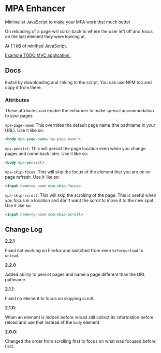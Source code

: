 # MPA Enhancer

Minimalist JavaScript to make your MPA work that much better

On reloading of a page will scroll back to where the user left off and focus on
the last element they were looking at.

At 1.1 kB of minified JavaScript.

[Example TODO MVC application.](https://jon49.github.io/mpa-enhancer/todo/)

## Docs

Install by downloading and linking to the script. You can use NPM too and copy
it from there.

### Attributes

These attributes can enable the enhancer to make special accommodation to your
pages.

`mpa-page-name`: This overrides the default page name (the pathname in your
URL). Use it like so:

```html
<body mpa-page-name="my-page-name">
```

`mpa-persist`: This will persist the page location even when you change pages
and come back later. Use it like so:

```html
<body mpa-persist>
```

`mpa-skip-focus`: This will skip the focus of the element that you are on on
page refresh. Use it like so:

```html
<input name=my-name mpa-skip-focus>
```

`mpa-skip-scroll`: This will skip the scrolling of the page. This is useful
when you focus in a location and don't want the scroll to move it to the new
spot. Use it like so:

```html
<input name=my-name mpa-skip-scroll>
```

## Change Log

**2.2.1**

Fixed not working on Firefox and switched from even `beforeunload` to `unload`.

**2.2.0**

Added ability to persist pages and name a page different than the URL pathname.

**2.1.1**:

Fixed no element to focus on skipping scroll.

**2.1.0**:

When an element is hidden before reload still collect its information before
reload and use that instead of the `body` element.

**2.0.0**:

Changed the order from scrolling first to focus on what was focused before
first.


